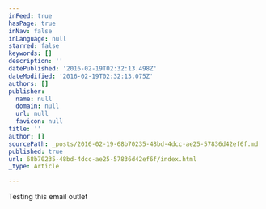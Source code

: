 ```yaml
---
inFeed: true
hasPage: true
inNav: false
inLanguage: null
starred: false
keywords: []
description: ''
datePublished: '2016-02-19T02:32:13.498Z'
dateModified: '2016-02-19T02:32:13.075Z'
authors: []
publisher:
  name: null
  domain: null
  url: null
  favicon: null
title: ''
author: []
sourcePath: _posts/2016-02-19-68b70235-48bd-4dcc-ae25-57836d42ef6f.md
published: true
url: 68b70235-48bd-4dcc-ae25-57836d42ef6f/index.html
_type: Article

---
```

Testing this email outlet
